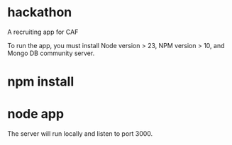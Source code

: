 # hackathon
A recruiting app for CAF


To run the app, you must install Node version > 23, NPM version > 10, and Mongo DB community server.

# npm install

# node app

The server will run locally and listen to port 3000.







